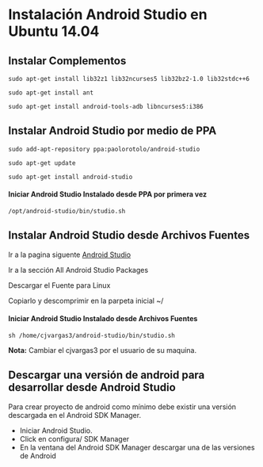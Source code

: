 # Instalación Android Studio en Ubuntu 14.04

## Instalar Complementos
    sudo apt-get install lib32z1 lib32ncurses5 lib32bz2-1.0 lib32stdc++6

    sudo apt-get install ant

    sudo apt-get install android-tools-adb libncurses5:i386

## Instalar Android Studio por medio de PPA

    sudo add-apt-repository ppa:paolorotolo/android-studio

    sudo apt-get update

    sudo apt-get install android-studio

#### Iniciar Android Studio Instalado desde PPA por primera vez

    /opt/android-studio/bin/studio.sh

## Instalar Android Studio desde Archivos Fuentes
Ir a la pagina siguente [Android Studio](http://developer.android.com/sdk/index.html#Other)

Ir a la sección All Android Studio Packages

Descargar el Fuente para Linux

Copiarlo y descomprimir en la parpeta inicial ~/

#### Iniciar Android Studio Instalado desde Archivos Fuentes

	sh /home/cjvargas3/android-studio/bin/studio.sh

**Nota:** Cambiar el cjvargas3 por el usuario de su maquina.

## Descargar una versión de android para desarrollar desde Android Studio
Para crear proyecto de android como mínimo debe existir una versión descargada en el Android SDK Manager.

- Iniciar Android Studio.
- Click en configura/ SDK Manager
- En la ventana del Android SDK Manager descargar una de las versiones de Android
